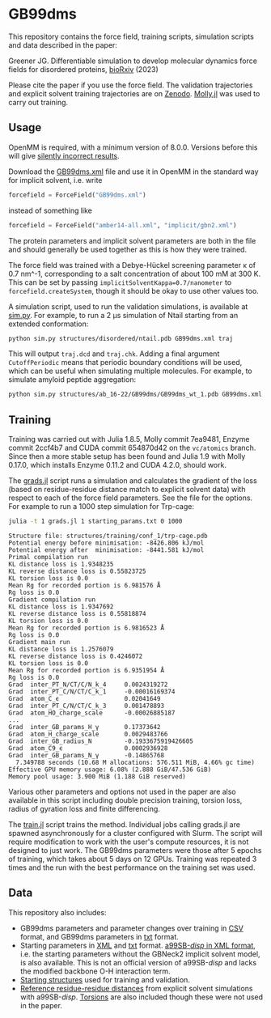 # GB99dms

This repository contains the force field, training scripts, simulation scripts and data described in the paper:

Greener JG. Differentiable simulation to develop molecular dynamics force fields for disordered proteins, [bioRxiv](https://www.biorxiv.org/content/10.1101/2023.08.29.555352) (2023)

Please cite the paper if you use the force field.
The validation trajectories and explicit solvent training trajectories are on [Zenodo](https://zenodo.org/record/8298226).
[Molly.jl](https://github.com/JuliaMolSim/Molly.jl) was used to carry out training.

## Usage

OpenMM is required, with a minimum version of 8.0.0.
Versions before this will give [silently incorrect results](https://github.com/openmm/openmm/pull/3505).

Download the [GB99dms.xml](https://github.com/greener-group/GB99dms/blob/main/GB99dms.xml) file and use it in OpenMM in the standard way for implicit solvent, i.e. write
```python
forcefield = ForceField("GB99dms.xml")
```
instead of something like
```python
forcefield = ForceField("amber14-all.xml", "implicit/gbn2.xml")
```
The protein parameters and implicit solvent parameters are both in the file and should generally be used together as this is how they were trained.

The force field was trained with a Debye-Hückel screening parameter κ of 0.7 nm^-1, corresponding to a salt concentration of about 100 mM at 300 K.
This can be set by passing `implicitSolventKappa=0.7/nanometer` to `forcefield.createSystem`, though it should be okay to use other values too.

A simulation script, used to run the validation simulations, is available at [sim.py](https://github.com/greener-group/GB99dms/blob/main/sim.py).
For example, to run a 2 μs simulation of Ntail starting from an extended conformation:
```bash
python sim.py structures/disordered/ntail.pdb GB99dms.xml traj
```
This will output `traj.dcd` and `traj.chk`.
Adding a final argument `CutoffPeriodic` means that periodic boundary conditions will be used, which can be useful when simulating multiple molecules.
For example, to simulate amyloid peptide aggregation:
```bash
python sim.py structures/ab_16-22/GB99dms/GB99dms_wt_1.pdb GB99dms.xml traj CutoffPeriodic
```

## Training

Training was carried out with Julia 1.8.5, Molly commit 7ea9481, Enzyme commit 2ccf4b7 and CUDA commit 654870d42 on the `vc/atomics` branch.
Since then a more stable setup has been found and Julia 1.9 with Molly 0.17.0, which installs Enzyme 0.11.2 and CUDA 4.2.0, should work.

The [grads.jl](https://github.com/greener-group/GB99dms/blob/main/grads.jl) script runs a simulation and calculates the gradient of the loss (based on residue-residue distance match to explicit solvent data) with respect to each of the force field parameters.
See the file for the options.
For example to run a 1000 step simulation for Trp-cage:
```bash
julia -t 1 grads.jl 1 starting_params.txt 0 1000
```
```
Structure file: structures/training/conf_1/trp-cage.pdb
Potential energy before minimisation: -8426.806 kJ/mol
Potential energy after  minimisation: -8441.581 kJ/mol
Primal compilation run
KL distance loss is 1.9348235
KL reverse distance loss is 0.55823725
KL torsion loss is 0.0
Mean Rg for recorded portion is 6.981576 Å
Rg loss is 0.0
Gradient compilation run
KL distance loss is 1.9347692
KL reverse distance loss is 0.55818874
KL torsion loss is 0.0
Mean Rg for recorded portion is 6.9816523 Å
Rg loss is 0.0
Gradient main run
KL distance loss is 1.2576079
KL reverse distance loss is 0.4246072
KL torsion loss is 0.0
Mean Rg for recorded portion is 6.9351954 Å
Rg loss is 0.0
Grad  inter_PT_N/CT/C/N_k_4     0.0024319272
Grad  inter_PT_C/N/CT/C_k_1     -0.00016169374
Grad  atom_C_ϵ                  0.02041649
Grad  inter_PT_C/N/CT/C_k_3     0.001478893
Grad  atom_HO_charge_scale      -0.00026885187
...
Grad  inter_GB_params_H_γ       0.17373642
Grad  atom_H_charge_scale       0.0029483766
Grad  inter_GB_radius_N         -0.1933675919426605
Grad  atom_C9_ϵ                 0.0002936928
Grad  inter_GB_params_N_γ       -0.14865768
  7.349788 seconds (10.68 M allocations: 576.511 MiB, 4.66% gc time)
Effective GPU memory usage: 6.08% (2.888 GiB/47.536 GiB)
Memory pool usage: 3.900 MiB (1.188 GiB reserved)

```
Various other parameters and options not used in the paper are also available in this script including double precision training, torsion loss, radius of gyration loss and finite differencing.

The [train.jl](https://github.com/greener-group/GB99dms/blob/main/train.jl) script trains the method.
Individual jobs calling grads.jl are spawned asynchronously for a cluster configured with Slurm.
The script will require modification to work with the user's compute resources, it is not designed to just work.
The GB99dms parameters were those after 5 epochs of training, which takes about 5 days on 12 GPUs.
Training was repeated 3 times and the run with the best performance on the training set was used.

## Data

This repository also includes:
- GB99dms parameters and parameter changes over training in [CSV](https://github.com/greener-group/GB99dms/blob/main/GB99dms.csv) format, and GB99dms parameters in [txt](https://github.com/greener-group/GB99dms/blob/main/GB99dms.txt) format.
- Starting parameters in [XML](https://github.com/greener-group/GB99dms/blob/main/starting_params.xml) and [txt](https://github.com/greener-group/GB99dms/blob/main/starting_params.txt) format. [a99SB-*disp* in XML format](https://github.com/greener-group/GB99dms/blob/main/a99SB-disp.xml), i.e. the starting parameters without the GBNeck2 implicit solvent model, is also available. This is not an official version of a99SB-*disp* and lacks the modified backbone O-H interaction term.
- [Starting structures](https://github.com/greener-group/GB99dms/tree/main/structures) used for training and validation.
- [Reference residue-residue distances](https://github.com/greener-group/GB99dms/tree/main/explicit_solv_distances) from explicit solvent simulations with a99SB-*disp*. [Torsions](https://github.com/greener-group/GB99dms/tree/main/explicit_solv_torsions) are also included though these were not used in the paper. 
